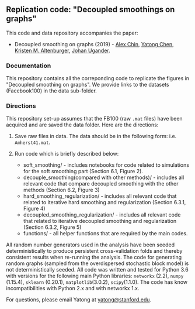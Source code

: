 ## Replication code: "Decoupled smoothings on graphs"

This code and data repository accompanies the paper:

* Decoupled smoothing on graphs (2019) - [Alex Chin](https://ajchin.github.io/), [Yatong Chen](https://github.com/YatongChen/), [Kristen M. Altenburger](http://kaltenburger.github.io/), [Johan Ugander](https://web.stanford.edu/~jugander/).

### Documentation

This repository contains all the correponding code to replicate the figures in "Decoupled smoothing on graphs". We provide links to the datasets (Facebook100) in the data sub-folder.


### Directions

This repository set-up assumes that the FB100 (raw `.mat` files) have been acquired and are saved the data folder. Here are the directions:

1. Save raw files in data. The data should be in the following form: i.e. `Amherst41.mat`.

2. Run code which is briefly described below:
   * soft_smoothing/ - includes notebooks for code related to simulations for the soft smoothing part (Section 6.1, Figure 2).
   * decouple_smoothing(compared with other methods)/ - includes all relevant code that compare decoupled smoothing with the other methods (Section 6.2, Figure 3)
   * hard_smoothing_regularization/ - includes all relevant code that related to iterative hard smoothing and regularization (Section 6.3.1, Figure 4)
   * decoupled_smoothing_regularization/ - includes all relevant code that related to iterative decoupled smoothing and regularization (Section 6.3.2, Figure 5)
   * functions/ - all helper functions that are required by the main codes.

All random number generators used in the analysis have been seeded deterministically to produce persistent cross-validation folds and thereby consistent results when re-running the analysis. The code for generating random graphs (sampled from the overdispersed stochastic block model) is not deterministically seeded. All code was written and tested for Python 3.6 with versions for the following main Python libraries:  `networkx` (2.2), `numpy` (1.15.4), `sklearn` (0.20.1), `matplotlib`(3.0.2), `scipy`(1.1.0). The code has know incompatibilities with Python 2.x and with networkx 1.x.

For questions, please email Yatong at yatong@stanford.edu.
